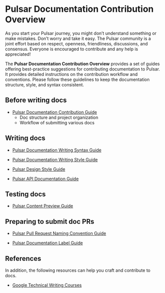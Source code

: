 # Pulsar Documentation Contribution Overview 

As you start your Pulsar journey, you might don’t understand something or make mistakes. Don’t worry and take it easy. The Pulsar community is a joint effort based on respect, openness, friendliness, discussions, and consensus. Everyone is encouraged to contribute and any help is appreciated!

The **Pulsar Documentation Contribution Overview** provides a set of guides offering best-practice suggestions for contributing documentation to Pulsar. It provides detailed instructions on the contribution workflow and conventions. Please follow these guidelines to keep the documentation structure, style, and syntax consistent.

## Before writing docs

* [Pulsar Documentation Contribution Guide](./doc-guides/contribution.md)
    * Doc structure and project organization
    * Workflow of submitting various docs 

## Writing docs
  
* [Pulsar Documentation Writing Syntax Guide](./doc-guides/syntax.md)

* [Pulsar Documentation Writing Style Guide](https://docs.google.com/document/d/1lc5j4RtuLIzlEYCBo97AC8-U_3Erzs_lxpkDuseU0n4/edit#)
  
* [Pulsar Design Style Guide](https://docs.google.com/document/d/16Hp7Sc86MQtL0m8fc2w_TrcKXAuglwRwHmdmwfk00mI/edit#heading=h.b8ogodj5sj0)
  
* [Pulsar API Documentation Guide](https://docs.google.com/document/d/1-I1oQp1_HUaQopqilU-JdC-ksrLAgYNi93FZVnECwV8/edit#heading=h.wu6ygjne8e35)
## Testing docs

* [Pulsar Content Preview Guide](./doc-guides/preview.md)

## Preparing to submit doc PRs

* [Pulsar Pull Request Naming Convention Guide](./doc-guides/naming.md)
  
* [Pulsar Documentation Label Guide](./doc-guides/label.md)

## References

In addition, the following resources can help you craft and contribute to docs.

* [Google Technical Writing Courses](https://developers.google.com/tech-writing/overview)



